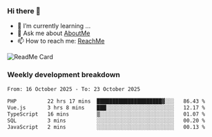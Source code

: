 ### Hi there 👋

- 🌱 I’m currently learning ...
- 💬 Ask me about [AboutMe](https://www.itzcy.com/about)
- 📫 How to reach me: [ReachMe](https://www.itzcy.com/about)

![ReadMe Card](https://github-readme-stats-ten-gilt.vercel.app/api?username=SuperChenYun&show_icons=true&title_color=fff&icon_color=79ff97&text_color=9f9f9f&bg_color=151515&hide_border=true)

### Weekly development breakdown
<!--START_SECTION:waka-->

```txt
From: 16 October 2025 - To: 23 October 2025

PHP          22 hrs 17 mins  █████████████████████▓░░░   86.43 %
Vue.js       3 hrs 8 mins    ███░░░░░░░░░░░░░░░░░░░░░░   12.17 %
TypeScript   16 mins         ▒░░░░░░░░░░░░░░░░░░░░░░░░   01.07 %
SQL          3 mins          ░░░░░░░░░░░░░░░░░░░░░░░░░   00.20 %
JavaScript   2 mins          ░░░░░░░░░░░░░░░░░░░░░░░░░   00.13 %
```

<!--END_SECTION:waka-->
